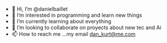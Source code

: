 - 👋 Hi, I’m @danielbaillet
- 👀 I’m interested in programming and learn new things
- 🌱 I’m currently learning about everything
- 💞️ I’m looking to collaborate on proyects about new tec and Ai
- 📫 How to reach me ...my email dan_kurt@me.com

<!---
danielbaillet/danielbaillet is a ✨ special ✨ repository because its `README.md` (this file) appears on your GitHub profile.
You can click the Preview link to take a look at your changes.
--->

